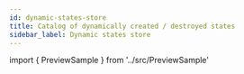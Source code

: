 ```yaml
---
id: dynamic-states-store
title: Catalog of dynamically created / destroyed states
sidebar_label: Dynamic states store
---
```


import { PreviewSample } from '../src/PreviewSample'


